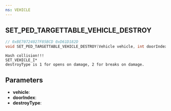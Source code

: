 ```yaml
---
ns: VEHICLE
---
```

## SET_PED_TARGETTABLE_VEHICLE_DESTROY

```c
// 0xBE70724027F85BCD 0xD61D182D
void SET_PED_TARGETTABLE_VEHICLE_DESTROY(Vehicle vehicle, int doorIndex, int destroyType);
```

```
Hash collision!!!  
SET_VEHICLE_I*  
destroyType is 1 for opens on damage, 2 for breaks on damage.  
```

## Parameters
* **vehicle**: 
* **doorIndex**: 
* **destroyType**: 

